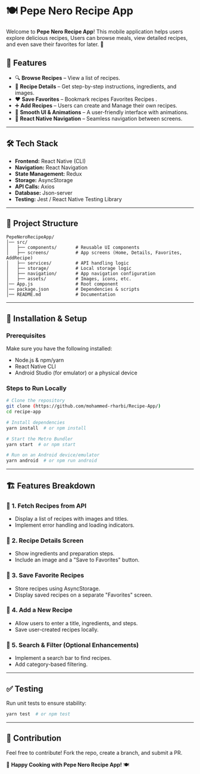 # 🍽️ Pepe Nero Recipe App

Welcome to **Pepe Nero Recipe App**! This mobile application helps users explore delicious recipes, Users can browse meals, view detailed recipes, and even save their favorites for later. 🚀

## 📌 Features

- 🔍 **Browse Recipes** – View a list of recipes.
- 📖 **Recipe Details** – Get step-by-step instructions, ingredients, and images.
- ❤️ **Save Favorites** – Bookmark recipes Favorites Recipes .
- ➕ **Add Recipes** – Users can create and Manage their own recipes.
- 🎨 **Smooth UI & Animations** – A user-friendly interface with animations.
- 📱 **React Native Navigation** – Seamless navigation between screens.

---

## 🛠️ Tech Stack

- **Frontend:** React Native (CLI)
- **Navigation:** React Navigation
- **State Management:** Redux
- **Storage:** AsyncStorage
- **API Calls:** Axios
- **Database:** Json-server
- **Testing:** Jest / React Native Testing Library

---

## 📂 Project Structure

```
PepeNeroRecipeApp/
│── src/
│   ├── components/       # Reusable UI components
│   ├── screens/          # App screens (Home, Details, Favorites, AddRecipe)
│   ├── services/         # API handling logic
│   ├── storage/          # Local storage logic
│   ├── navigation/       # App navigation configuration
│   ├── assets/           # Images, icons, etc.
│── App.js                # Root component
│── package.json          # Dependencies & scripts
│── README.md             # Documentation
```

---

## 🚀 Installation & Setup

### Prerequisites
Make sure you have the following installed:
- Node.js & npm/yarn
- React Native CLI
- Android Studio (for emulator) or a physical device

### Steps to Run Locally
```bash
# Clone the repository
git clone (https://github.com/mohammed-rharbi/Recipe-App/)
cd recipe-app

# Install dependencies
yarn install  # or npm install

# Start the Metro Bundler
yarn start  # or npm start

# Run on an Android device/emulator
yarn android  # or npm run android
```

---

## 🏗️ Features Breakdown

### 📌 **1. Fetch Recipes from API**
- Display a list of recipes with images and titles.
- Implement error handling and loading indicators.

### 📌 **2. Recipe Details Screen**
- Show ingredients and preparation steps.
- Include an image and a "Save to Favorites" button.

### 📌 **3. Save Favorite Recipes**
- Store recipes using AsyncStorage.
- Display saved recipes on a separate "Favorites" screen.

### 📌 **4. Add a New Recipe**
- Allow users to enter a title, ingredients, and steps.
- Save user-created recipes locally.

### 📌 **5. Search & Filter (Optional Enhancements)**
- Implement a search bar to find recipes.
- Add category-based filtering.

---

## ✅ Testing
Run unit tests to ensure stability:
```bash
yarn test  # or npm test
```

---



## 🤝 Contribution
Feel free to contribute! Fork the repo, create a branch, and submit a PR. 


🚀 **Happy Cooking with Pepe Nero Recipe App!** 🍽️

